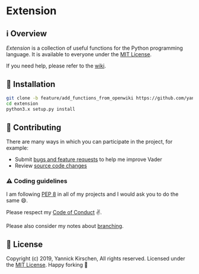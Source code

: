 # Extension

## :information_source: Overview

*Extension* is a collection of useful functions for the Python programming language. 
It is available to everyone under the [MIT License](https://github.com/yannickkirschen/extension/blob/master/LICENSE).

If you need help, please refer to the [wiki](https://github.com/yannickkirschen/extension/wiki).

## :floppy_disk: Installation

```bash
git clone -b feature/add_functions_from_openwiki https://github.com/yannickkirschen/extension
cd extension
python3.x setup.py install
```

## :car: Contributing

There are many ways in which you can participate in the project, for example:

* Submit [bugs and feature requests](https://github.com/yannickkirschen/extension/issues) to help me improve Vader
* Review [source code changes](https://github.com/yannickkirschen/extension/wiki/pulls)

### :warning: Coding guidelines

I am following [PEP 8](https://www.python.org/dev/peps/pep-0008/) in all of my projects and I would ask you to do the same :smile:.

Please respect my [Code of Conduct](https://github.com/yannickkirschen/extension/blob/master/CODE_OF_CONDUCT.md) :v:.

Please also consider my notes about [branching](https://gist.github.com/yannickkirschen/d83bfc44d566b76f3afc12cc68421e82).

## :page_facing_up: License

Copyright (c) 2019, Yannick Kirschen, All rights reserved.
Licensed under the [MIT License](https://github.com/yannickkirschen/extension/blob/master/LICENSE).
Happy forking :fork_and_knife:
